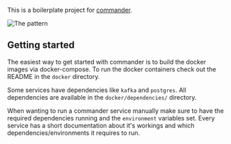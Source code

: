 This is a boilerplate project for [commander](https://github.com/sysco-middleware/commander).

![The pattern](https://github.com/sysco-middleware/commander/wiki/commander-pattern.jpg)

## Getting started

The easiest way to get started with commander is to build the docker images via docker-compose.
To run the docker containers check out the README in the `docker` directory.

Some services have dependencies like `kafka` and `postgres`. All dependencies are available in the `docker/dependencies/` directory.

When wanting to run a commander service manually make sure to have the required dependencies running and the `environment` variables set. Every service has a short documentation about it's workings and which dependencies/environments it requires to run.
